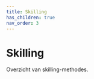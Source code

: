 ```yaml
---
title: Skilling
has_children: true
nav_order: 3
---
```


# Skilling

Overzicht van skilling-methodes.
